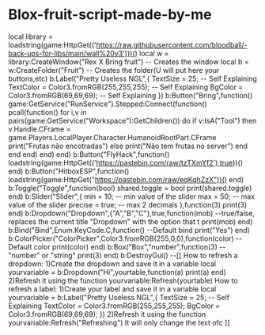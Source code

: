 # Blox-fruit-script-made-by-me
local library = loadstring(game:HttpGet(('https://raw.githubusercontent.com/bloodball/-back-ups-for-libs/main/wall%20v3')))()  local w = library:CreateWindow("Rex X Bring fruit") -- Creates the window  local b = w:CreateFolder("Fruit") -- Creates the folder(U will put here your buttons,etc)  b:Label("Pretty Useless NGL",{     TextSize = 25; -- Self Explaining     TextColor = Color3.fromRGB(255,255,255); -- Self Explaining     BgColor = Color3.fromRGB(69,69,69); -- Self Explaining      })   b:Button("Bring",function()     game:GetService("RunService").Stepped:Connect(function()     pcall(function()       for i,v in pairs(game:GetService("Workspace"):GetChildren()) do             if v:IsA("Tool") then               v.Handle.CFrame = game.Players.LocalPlayer.Character.HumanoidRootPart.CFrame             print("Frutas não encotradas")             else             print("Não tem frutas no server")             end         end     end) end) end)  b:Button("FlyHack",function()     loadstring(game:HttpGet(('https://pastebin.com/raw/tzTXmYf2'),true))() end)  b:Button("HitboxESP",function()     loadstring(game:HttpGet("https://pastebin.com/raw/eqKqhZzX"))() end)  b:Toggle("Toggle",function(bool)     shared.toggle = bool     print(shared.toggle) end)  b:Slider("Slider",{     min = 10; -- min value of the slider     max = 50; -- max value of the slider     precise = true; -- max 2 decimals },function(3)     print(3) end)  b:Dropdown("Dropdown",{"A","B","C"},true,function(mob) --true/false, replaces the current title "Dropdown" with the option that t     print(mob) end)  b:Bind("Bind",Enum.KeyCode.C,function() --Default bind     print("Yes") end)  b:ColorPicker("ColorPicker",Color3.fromRGB(255,0,0),function(color) --Default color     print(color) end)  b:Box("Box","number",function(3) -- "number" or "string"     print(3) end)  b:DestroyGui()  --[[ How to refresh a dropdown: 1)Create the dropdown and save it in a variable local yourvariable = b:Dropdown("Hi",yourtable,function(a)     print(a) end) 2)Refresh it using the function yourvariable:Refresh(yourtable) How to refresh a label: 1)Create your label and save it in a variable local yourvariable = b:Label("Pretty Useless NGL",{     TextSize = 25; -- Self Explaining     TextColor = Color3.fromRGB(255,255,255);     BgColor = Color3.fromRGB(69,69,69); }) 2)Refresh it using the function yourvariable:Refresh("Refreshing") It will only change the text ofc ]]
